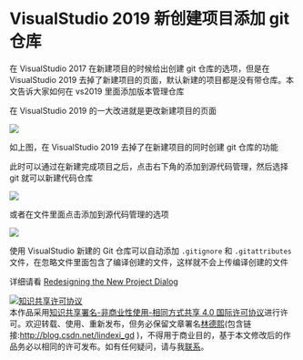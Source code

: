 
# VisualStudio 2019 新创建项目添加 git 仓库

在 VisualStudio 2017 在新建项目的时候给出创建 git 仓库的选项，但是在 VisualStudio 2019 去掉了新建项目的页面，默认新建的项目都是没有带仓库。本文告诉大家如何在 vs2019 里面添加版本管理仓库

<!--more-->


<!-- csdn -->

在 VisualStudio 2019 的一大改进就是更改新建项目的页面

<!-- ![](image/VisualStudio 2019 新创建项目添加 git 仓库/VisualStudio 2019 新创建项目添加 git 仓库1.png) -->

![](http://image.acmx.xyz/lindexi%2F201972515142244)

如上图，在 VisualStudio 2019 去掉了在新建项目的同时创建 git 仓库的功能

此时可以通过在新建完成项目之后，点击右下角的添加到源代码管理，然后选择 git 就可以新建代码仓库

<!-- ![](image/VisualStudio 2019 新创建项目添加 git 仓库/VisualStudio 2019 新创建项目添加 git 仓库0.png) -->

![](http://image.acmx.xyz/lindexi%2F20197251534592)

或者在文件里面点击添加到源代码管理的选项

<!-- ![](image/VisualStudio 2019 新创建项目添加 git 仓库/VisualStudio 2019 新创建项目添加 git 仓库2.png) -->

![](http://image.acmx.xyz/lindexi%2F201972515630516)

使用 VisualStudio 新建的 Git 仓库可以自动添加 `.gitignore` 和 `.gitattributes` 文件，在忽略文件里面包含了编译创建的文件，这样就不会上传编译创建的文件

详细请看 [Redesigning the New Project Dialog](https://devblogs.microsoft.com/visualstudio/redesigning-the-new-project-dialog/ )





<a rel="license" href="http://creativecommons.org/licenses/by-nc-sa/4.0/"><img alt="知识共享许可协议" style="border-width:0" src="https://licensebuttons.net/l/by-nc-sa/4.0/88x31.png" /></a><br />本作品采用<a rel="license" href="http://creativecommons.org/licenses/by-nc-sa/4.0/">知识共享署名-非商业性使用-相同方式共享 4.0 国际许可协议</a>进行许可。欢迎转载、使用、重新发布，但务必保留文章署名[林德熙](http://blog.csdn.net/lindexi_gd)(包含链接:http://blog.csdn.net/lindexi_gd )，不得用于商业目的，基于本文修改后的作品务必以相同的许可发布。如有任何疑问，请与我[联系](mailto:lindexi_gd@163.com)。